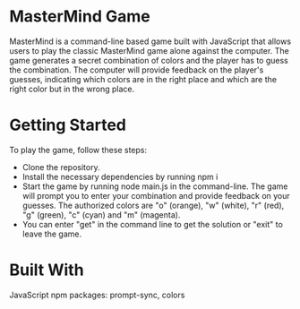 # MasterMind Game
MasterMind is a command-line based game built with JavaScript that allows users to play the classic MasterMind game alone against the computer. The game generates a secret combination of colors and the player has to guess the combination. The computer will provide feedback on the player's guesses, indicating which colors are in the right place and which are the right color but in the wrong place.

# Getting Started
To play the game, follow these steps:

- Clone the repository.
- Install the necessary dependencies by running npm i
- Start the game by running node main.js in the command-line. The game will prompt you to enter your combination and provide feedback on your guesses. The authorized colors are "o" (orange), "w" (white), "r" (red), "g" (green), "c" (cyan) and "m" (magenta).
- You can enter "get" in the command line to get the solution or "exit" to leave the game.
# Built With
JavaScript
npm packages: prompt-sync, colors
